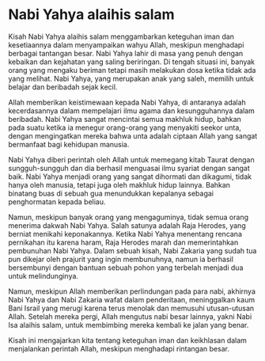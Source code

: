 # Nabi Yahya alaihis salam  

Kisah Nabi Yahya alaihis salam menggambarkan keteguhan iman dan kesetiaannya dalam menyampaikan wahyu Allah, meskipun menghadapi berbagai tantangan besar. Nabi Yahya lahir di masa yang penuh dengan kebaikan dan kejahatan yang saling beriringan. Di tengah situasi ini, banyak orang yang mengaku beriman tetapi masih melakukan dosa ketika tidak ada yang melihat. Nabi Yahya, yang merupakan anak yang saleh, memilih untuk belajar dan beribadah sejak kecil.

Allah memberikan keistimewaan kepada Nabi Yahya, di antaranya adalah kecerdasannya dalam mempelajari ilmu agama dan kesungguhannya dalam beribadah. Nabi Yahya sangat mencintai semua makhluk hidup, bahkan pada suatu ketika ia menegur orang-orang yang menyakiti seekor unta, dengan mengingatkan mereka bahwa unta adalah ciptaan Allah yang sangat bermanfaat bagi kehidupan manusia.

Nabi Yahya diberi perintah oleh Allah untuk memegang kitab Taurat dengan sungguh-sungguh dan dia berhasil menguasai ilmu syariat dengan sangat baik. Nabi Yahya menjadi orang yang sangat dihormati dan dikagumi, tidak hanya oleh manusia, tetapi juga oleh makhluk hidup lainnya. Bahkan binatang buas di sebuah gua menundukkan kepalanya sebagai penghormatan kepada beliau.

Namun, meskipun banyak orang yang mengaguminya, tidak semua orang menerima dakwah Nabi Yahya. Salah satunya adalah Raja Herodes, yang berniat menikahi keponakannya. Ketika Nabi Yahya menentang rencana pernikahan itu karena haram, Raja Herodes marah dan memerintahkan pembunuhan Nabi Yahya. Dalam sebuah kisah, Nabi Zakaria yang sudah tua pun dikejar oleh prajurit yang ingin membunuhnya, namun ia berhasil bersembunyi dengan bantuan sebuah pohon yang terbelah menjadi dua untuk melindunginya.

Namun, meskipun Allah memberikan perlindungan pada para nabi, akhirnya Nabi Yahya dan Nabi Zakaria wafat dalam penderitaan, meninggalkan kaum Bani Israil yang merugi karena terus menolak dan memusuhi utusan-utusan Allah. Setelah mereka pergi, Allah mengutus nabi besar lainnya, yakni Nabi Isa alaihis salam, untuk membimbing mereka kembali ke jalan yang benar. 

Kisah ini mengajarkan kita tentang keteguhan iman dan keikhlasan dalam menjalankan perintah Allah, meskipun menghadapi rintangan besar.